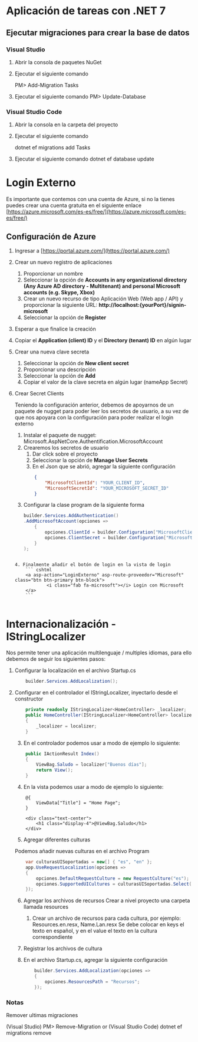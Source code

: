 ﻿
# Aplicación de tareas con .NET 7


## Ejecutar migraciones para crear la base de datos

### Visual Studio 
1. Abrir la consola de paquetes NuGet 

2. Ejecutar el siguiente comando

	PM> Add-Migration Tasks

3. Ejecutar el siguiente comando
	PM> Update-Database

### Visual Studio Code
1. Abrir la consola en la carpeta del proyecto
 
2. Ejecutar el siguiente comando

	dotnet ef migrations add Tasks

3. Ejecutar el siguiente comando
	dotnet ef database update



# Login Externo

Es importante que contemos con una cuenta de Azure, si no la tienes puedes crear una cuenta gratuita en el siguiente enlace [https://azure.microsoft.com/es-es/free/](https://azure.microsoft.com/es-es/free/)

## Configuración de Azure

1. Ingresar a [https://portal.azure.com/](https://portal.azure.com/)
2. Crear un nuevo registro de aplicaciones
	
	1. Proporcionar un nombre
	2. Seleccionar la opción de **Accounts in any organizational directory (Any Azure AD directory - Multitenant) and personal Microsoft accounts (e.g. Skype, Xbox)**
	3. Crear un nuevo recurso de tipo Aplicación Web (Web app / API) y proporcionar la siguiente URL: **http://localhost:{yourPort}/signin-microsoft**
	3. Seleccionar la opción de **Register**
	
3. Esperar a que finalice la creación

4. Copiar el **Application (client) ID** y el **Directory (tenant) ID** en algún lugar

5. Crear una nueva clave secreta

	1. Seleccionar la opción de **New client secret**
	2. Proporcionar una descripción
	3. Seleccionar la opción de **Add**
	4. Copiar el valor de la clave secreta en algún lugar (nameApp Secret)

6. Crear Secret Clients

	Teniendo la configuración anterior, debemos de apoyarnos de un paquete de nugget para poder leer los secretos de usuario,
	a su vez de que nos apoyara con la configuración para poder realizar el login externo

	1. Instalar el paquete de nugget: Microsoft.AspNetCore.Authentification.MicrosoftAccount
	2. Crearemos los secretos de usuario
		1. Dar click sobre el proyecto
		2. Seleccionar la opción de **Manage User Secrets**
		3. En el Json que se abrió, agregar la siguiente configuración
		``` json
			{
				"MicrosoftClientId": "YOUR_CLIENT_ID",
				"MicrosoftSecretId": "YOUR_MICROSOFT_SECRET_ID"
			}
		```
	3. Configurar la clase program de la siguiente forma
		``` csharp
		builder.Services.AddAuthentication()
		.AddMicrosoftAccount(opciones =>
			{
				opciones.ClientId = builder.Configuration["MicrosoftClientId"];
				opciones.ClientSecret = builder.Configuration["MicrosoftSecretId"];
			}
		);
	```
	
	4. Finalmente añadir el botón de login en la vista de login
		``` cshtml
		<a asp-action="LoginExterno" asp-route-proveedor="Microsoft" class="btn btn-primary btn-block">
                <i class="fab fa-microsoft"></i> Login con Microsoft
        </a>
		```
	

# Internacionalización - IStringLocalizer

Nos permite tener una aplicación multilenguaje / multiples idiomas, para ello debemos de seguir los siguientes pasos:

1. Configurar la localización en el archivo Startup.cs
	``` csharp
		builder.Services.AddLocalization();
	```
2. Configurar en el controlador el IStringLocalizer, inyectarlo desde el constructor

	``` csharp
		private readonly IStringLocalizer<HomeController> _localizer;
		public HomeController(IStringLocalizer<HomeController> localizer)
		{
			_localizer = localizer;
		}
	```

	3. En el controlador podemos usar a modo de ejemplo lo siguiente:
	``` csharp
		public IActionResult Index()
        {
            ViewBag.Saludo = localizer["Buenos días"];
            return View();
        }
	```

	4. En la vista podemos usar a modo de ejemplo lo siguiente:
	``` cshtml
		@{
			ViewData["Title"] = "Home Page";
		}

		<div class="text-center">
			<h1 class="display-4">@ViewBag.Saludo</h1>
		</div>
	```

	5. Agregar diferentes culturas
	
	Podemos añadir nuevas culturas en el archivo Program 
	
	``` csharp
		var culturasUISoportadas = new[] { "es", "en" };
		app.UseRequestLocalization(opciones =>
		{
			opciones.DefaultRequestCulture = new RequestCulture("es");
			opciones.SupportedUICultures = culturasUISoportadas.Select(cultura => new CultureInfo(cultura)).ToList(); 
		});
	```

	6. Agregar los archivos de recursos
	Crear a nivel proyecto una carpeta llamada resources
	 
		1. Crear un archivo de recursos para cada cultura, por ejemplo: Resources.en.resx, Name.Lan.resx
			Se debe colocar en keys el texto en español, y en el value el texto en la cultura correspondiente
		
	7. Registrar los archivos de cultura
	1. En el archivo Startup.cs, agregar la siguiente configuración
		``` csharp
			builder.Services.AddLocalization(opciones =>
			{
				opciones.ResourcesPath = "Recursos";
			});
		```

 
	


### Notas

Remover ultimas migraciones 

(Visual Studio)
PM> Remove-Migration
or
(Visual Studio Code)
dotnet ef migrations remove